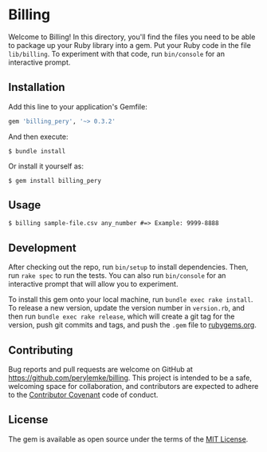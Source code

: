 # Billing

Welcome to Billing! In this directory, you'll find the files you need to be able to package up your Ruby library into a gem. Put your Ruby code in the file `lib/billing`. To experiment with that code, run `bin/console` for an interactive prompt.

## Installation

Add this line to your application's Gemfile:

```ruby
gem 'billing_pery', '~> 0.3.2'
```

And then execute:

    $ bundle install

Or install it yourself as:

    $ gem install billing_pery

## Usage

    $ billing sample-file.csv any_number #=> Example: 9999-8888

## Development

After checking out the repo, run `bin/setup` to install dependencies. Then, run `rake spec` to run the tests. You can also run `bin/console` for an interactive prompt that will allow you to experiment.

To install this gem onto your local machine, run `bundle exec rake install`. To release a new version, update the version number in `version.rb`, and then run `bundle exec rake release`, which will create a git tag for the version, push git commits and tags, and push the `.gem` file to [rubygems.org](https://rubygems.org).

## Contributing

Bug reports and pull requests are welcome on GitHub at https://github.com/perylemke/billing. This project is intended to be a safe, welcoming space for collaboration, and contributors are expected to adhere to the [Contributor Covenant](http://contributor-covenant.org) code of conduct.


## License

The gem is available as open source under the terms of the [MIT License](http://opensource.org/licenses/MIT).

